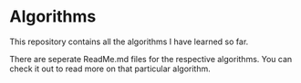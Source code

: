# Algorithms
This repository contains all the algorithms I have learned so far.

There are seperate ReadMe.md files for the respective algorithms. You can check it out to read more on that particular algorithm.

